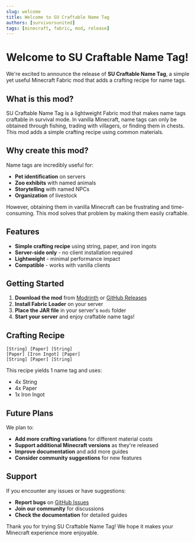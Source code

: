 ```yaml
---
slug: welcome
title: Welcome to SU Craftable Name Tag
authors: [survivorsunited]
tags: [minecraft, fabric, mod, release]
---
```


# Welcome to SU Craftable Name Tag!

We're excited to announce the release of **SU Craftable Name Tag**, a simple yet useful Minecraft Fabric mod that adds a crafting recipe for name tags.

## What is this mod?

SU Craftable Name Tag is a lightweight Fabric mod that makes name tags craftable in survival mode. In vanilla Minecraft, name tags can only be obtained through fishing, trading with villagers, or finding them in chests. This mod adds a simple crafting recipe using common materials.

## Why create this mod?

Name tags are incredibly useful for:
- **Pet identification** on servers
- **Zoo exhibits** with named animals  
- **Storytelling** with named NPCs
- **Organization** of livestock

However, obtaining them in vanilla Minecraft can be frustrating and time-consuming. This mod solves that problem by making them easily craftable.

## Features

- **Simple crafting recipe** using string, paper, and iron ingots
- **Server-side only** - no client installation required
- **Lightweight** - minimal performance impact
- **Compatible** - works with vanilla clients

## Getting Started

1. **Download the mod** from [Modrinth](https://modrinth.com/mod/su-craftable-name-tag) or [GitHub Releases](https://github.com/survivorsunited/mods-su-craftable-name-tag/releases)
2. **Install Fabric Loader** on your server
3. **Place the JAR file** in your server's `mods` folder
4. **Start your server** and enjoy craftable name tags!

## Crafting Recipe

```
[String] [Paper] [String]
[Paper] [Iron Ingot] [Paper]
[String] [Paper] [String]
```

This recipe yields 1 name tag and uses:
- 4x String
- 4x Paper
- 1x Iron Ingot

## Future Plans

We plan to:
- **Add more crafting variations** for different material costs
- **Support additional Minecraft versions** as they're released
- **Improve documentation** and add more guides
- **Consider community suggestions** for new features

## Support

If you encounter any issues or have suggestions:
- **Report bugs** on [GitHub Issues](https://github.com/survivorsunited/mods-su-craftable-name-tag/issues)
- **Join our community** for discussions
- **Check the documentation** for detailed guides

Thank you for trying SU Craftable Name Tag! We hope it makes your Minecraft experience more enjoyable. 